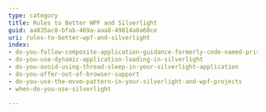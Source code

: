 ```yaml
---
type: category
title: Rules to Better WPF and Silverlight
guid: aa835ac8-bfab-469a-aaa8-49814a0a60ce
uri: rules-to-better-wpf-and-silverlight
index:
- do-you-follow-composite-application-guidance-formerly-code-named-prism-in-your-silverlight-and-wpf-projects
- do-you-use-dynamic-application-loading-in-silverlight
- do-you-avoid-using-thread-sleep-in-your-silverlight-application
- do-you-offer-out-of-browser-support
- do-you-use-the-mvvm-pattern-in-your-silverlight-and-wpf-projects
- when-do-you-use-silverlight

---
```


